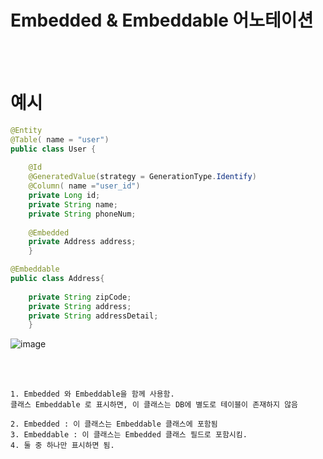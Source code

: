 # Embedded & Embeddable 어노테이션

<br>
<br>

# 예시
```java
@Entity
@Table( name = "user")
public class User {
	
    @Id
    @GeneratedValue(strategy = GenerationType.Identify)
    @Column( name ="user_id")
    private Long id;
    private String name;
    private String phoneNum;
    
    @Embedded
    private Address address;
    }
```
```java
@Embeddable
public class Address{
	
    private String zipCode;
    private String address;
    private String addressDetail;
    }
```
![image](https://github.com/jiyeonnnny/Today_I_Learned_2/assets/139419091/c0ed5904-3fe9-4877-bdc4-18d654d554af)

<br>
<br>

```
1. Embedded 와 Embeddable을 함께 사용함.
클래스 Embeddable 로 표시하면, 이 클래스는 DB에 별도로 테이블이 존재하지 않음

2. Embedded : 이 클래스는 Embeddable 클래스에 포함됨
3. Embeddable : 이 클래스는 Embedded 클래스 필드로 포함시킴.
4. 둘 중 하나만 표시하면 됨. 
```
